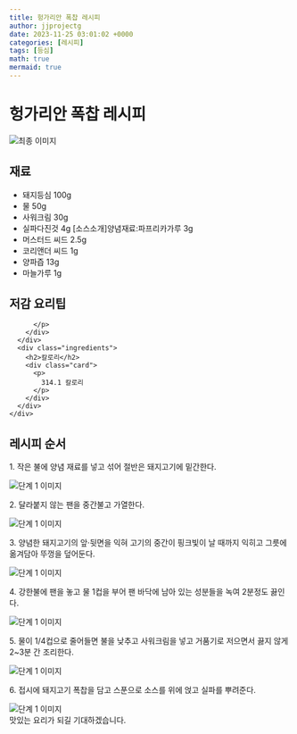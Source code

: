 ```yaml
---
title: 헝가리안 폭찹 레시피
author: jjprojectg
date: 2023-11-25 03:01:02 +0000
categories: [레시피]
tags: [등심]
math: true
mermaid: true
---
```

<meta name="og:type" content="website"/>
<meta charset="UTF-8"/>
<div class="header">
  <h1>헝가리안 폭찹 레시피</h1>
</div>

<div class="container my-4">
  <div class="row">
    <div class="col-12 col-md-6">
      <div class="recipe-image">
        <img src="http://www.foodsafetykorea.go.kr/uploadimg/20141117/20141117053501_1416213301131.jpg" class="step-image" alt="최종 이미지"/>
      </div>
    </div>
    <div class="col-12 col-md-6">
      <div class="ingredients">
        <h2>재료</h2>
        <ul class="card">
          <li> 돼지등심 100g </li>
          <li>  물 50g </li>
          <li>  사워크림 30g </li>
          <li>  실파다진것 4g [소스소개]양념재료:파프리카가루 3g </li>
          <li>  머스터드 씨드 2.5g </li>
          <li>  코리앤더 씨드 1g </li>
          <li>  양파즙 13g </li>
          <li>  마늘가루 1g </li>
</ul>
      </div>
    </div>
    <div class="col-12 col-md-6">
      <div class="ingredients">
        <h2>저감 요리팁</h2>
        <div class="card"> 
          <p>
            
          </p>
        </div>
      </div>
      <div class="ingredients">
        <h2>칼로리</h2>
        <div class="card"> 
          <p>
            314.1 칼로리
          </p>
        </div>
      </div>
    </div>
  </div>

  <h2 class="my-4">레시피 순서</h2>
  <div class="card recipe-card">
    <div class="card-body recipe-step">
      <p class="card-text step-description">1. 작은 불에 양념 재료를 넣고 섞어 절반은 돼지고기에 밑간한다.</p>
      <img src="http://www.foodsafetykorea.go.kr/uploadimg/cook/863-1.jpg" alt="단계 1 이미지" class="step-image"/>
    </div>
  </div>
  <div class="card recipe-card">
    <div class="card-body recipe-step">
      <p class="card-text step-description">2. 달라붙지 않는 팬을 중간불고 가열한다.</p>
      <img src="http://www.foodsafetykorea.go.kr/uploadimg/cook/863-2.jpg" alt="단계 1 이미지" class="step-image"/>
    </div>
  </div>
  <div class="card recipe-card">
    <div class="card-body recipe-step">
      <p class="card-text step-description">3. 양념한 돼지고기의 앞·뒷면을 익혀 고기의 중간이 핑크빛이 날 때까지 익히고 그릇에 옮겨담아 뚜껑을 덮어둔다.</p>
      <img src="http://www.foodsafetykorea.go.kr/uploadimg/cook/863-3.jpg" alt="단계 1 이미지" class="step-image"/>
    </div>
  </div>
  <div class="card recipe-card">
    <div class="card-body recipe-step">
      <p class="card-text step-description">4. 강한불에 팬을 놓고 물 1컵을 부어 팬 바닥에 남아 있는 성분들을 녹여 2분정도 끓인다.</p>
      <img src="http://www.foodsafetykorea.go.kr/uploadimg/cook/863-4.jpg" alt="단계 1 이미지" class="step-image"/>
    </div>
  </div>
  <div class="card recipe-card">
    <div class="card-body recipe-step">
      <p class="card-text step-description">5. 물이 1/4컵으로 줄어들면 불을 낮추고 사워크림을 넣고 거품기로 저으면서 끓지 않게 2~3분 간 조리한다.</p>
      <img src="http://www.foodsafetykorea.go.kr/uploadimg/cook/863-5.jpg" alt="단계 1 이미지" class="step-image"/>
    </div>
  </div>
  <div class="card recipe-card">
    <div class="card-body recipe-step">
      <p class="card-text step-description">6. 접시에 돼지고기 폭찹을 담고 스푼으로 소스를 위에 얹고 실파를 뿌려준다.</p>
      <img src="http://www.foodsafetykorea.go.kr/uploadimg/cook/863-6.jpg" alt="단계 1 이미지" class="step-image"/>
    </div>
  </div>

</div>
맛있는 요리가 되길 기대하겠습니다.

